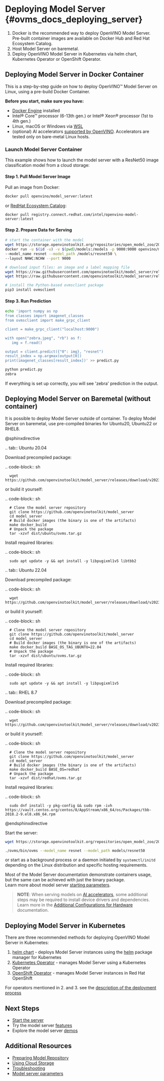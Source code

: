 # Deploying Model Server {#ovms_docs_deploying_server}

1. Docker is the recommended way to deploy OpenVINO Model Server. Pre-built container images are available on Docker Hub and Red Hat Ecosystem Catalog. 
2. Host Model Server on baremetal.
3. Deploy OpenVINO Model Server in Kubernetes via helm chart, Kubernetes Operator or OpenShift Operator.

## Deploying Model Server in Docker Container 

This is a step-by-step guide on how to deploy OpenVINO&trade; Model Server on Linux, using a pre-build Docker Container. 

**Before you start, make sure you have:**

- [Docker Engine](https://docs.docker.com/engine/) installed 
- Intel® Core™ processor (6-13th gen.) or Intel® Xeon® processor (1st to 4th gen.)
- Linux, macOS or Windows via [WSL](https://docs.microsoft.com/en-us/windows/wsl/) 
- (optional) AI accelerators [supported by OpenVINO](https://docs.openvino.ai/2023.0/openvino_docs_OV_UG_Working_with_devices.html). Accelerators are tested only on bare-metal Linux hosts.

### Launch Model Server Container 

This example shows how to launch the model server with a ResNet50 image classification model from a cloud storage:

#### Step 1. Pull Model Server Image

Pull an image from Docker: 

```bash
docker pull openvino/model_server:latest
```

or [RedHat Ecosystem Catalog](https://catalog.redhat.com/software/containers/intel/openvino-model-server/607833052937385fc98515de):

```
docker pull registry.connect.redhat.com/intel/openvino-model-server:latest
```

#### Step 2. Prepare Data for Serving

```bash
# start the container with the model
wget https://storage.openvinotoolkit.org/repositories/open_model_zoo/2022.1/models_bin/2/resnet50-binary-0001/FP32-INT1/resnet50-binary-0001.{xml,bin} -P models/resnet50/1
docker run -u $(id -u) -v $(pwd)/models:/models -p 9000:9000 openvino/model_server:latest \ 
--model_name resnet --model_path /models/resnet50 \ 
--layout NHWC:NCHW --port 9000 

# download input files: an image and a label mapping file
wget https://raw.githubusercontent.com/openvinotoolkit/model_server/releases/2022/1/demos/common/static/images/zebra.jpeg
wget https://raw.githubusercontent.com/openvinotoolkit/model_server/releases/2022/1/demos/common/python/classes.py

# install the Python-based ovmsclient package
pip3 install ovmsclient
```

#### Step 3. Run Prediction


```bash
echo 'import numpy as np
from classes import imagenet_classes
from ovmsclient import make_grpc_client

client = make_grpc_client("localhost:9000")

with open("zebra.jpeg", "rb") as f:
   img = f.read()

output = client.predict({"0": img}, "resnet")
result_index = np.argmax(output[0])
print(imagenet_classes[result_index])' >> predict.py

python predict.py
zebra
```
If everything is set up correctly, you will see 'zebra' prediction in the output.

## Deploying Model Server on Baremetal (without container)
It is possible to deploy Model Server outside of container.
To deploy Model Server on baremetal, use pre-compiled binaries for Ubuntu20, Ubuntu22 or RHEL8.

@sphinxdirective

.. tab:: Ubuntu 20.04  

   Download precompiled package:
   
   .. code-block:: sh

      wget https://github.com/openvinotoolkit/model_server/releases/download/v2023.0/ovms_ubuntu20.tar.gz
   
   or build it yourself:
   
   .. code-block:: sh

      # Clone the model server repository
      git clone https://github.com/openvinotoolkit/model_server
      cd model_server
      # Build docker images (the binary is one of the artifacts)
      make docker_build
      # Unpack the package
      tar -xzvf dist/ubuntu/ovms.tar.gz

   Install required libraries:

   .. code-block:: sh

      sudo apt update -y && apt install -y libpugixml1v5 libtbb2

.. tab:: Ubuntu 22.04  

   Download precompiled package:
   
   .. code-block:: sh

      wget https://github.com/openvinotoolkit/model_server/releases/download/v2023.0/ovms_ubuntu22.tar.gz
   
   or build it yourself:
   
   .. code-block:: sh

      # Clone the model server repository
      git clone https://github.com/openvinotoolkit/model_server
      cd model_server
      # Build docker images (the binary is one of the artifacts)
      make docker_build BASE_OS_TAG_UBUNTU=22.04
      # Unpack the package
      tar -xzvf dist/ubuntu/ovms.tar.gz

   Install required libraries:

   .. code-block:: sh

      sudo apt update -y && apt install -y libpugixml1v5

.. tab:: RHEL 8.7 

   Download precompiled package:
   
   .. code-block:: sh

      wget https://github.com/openvinotoolkit/model_server/releases/download/v2023.0/ovms_redhat.tar.gz
   
   or build it yourself:

   .. code-block:: sh  

      # Clone the model server repository
      git clone https://github.com/openvinotoolkit/model_server
      cd model_server
      # Build docker images (the binary is one of the artifacts)
      make docker_build BASE_OS=redhat
      # Unpack the package
      tar -xzvf dist/redhat/ovms.tar.gz

   Install required libraries:

   .. code-block:: sh

      sudo dnf install -y pkg-config && sudo rpm -ivh https://vault.centos.org/centos/8/AppStream/x86_64/os/Packages/tbb-2018.2-9.el8.x86_64.rpm

@endsphinxdirective

Start the server:

```bash
wget https://storage.openvinotoolkit.org/repositories/open_model_zoo/2022.1/models_bin/2/resnet50-binary-0001/FP32-INT1/resnet50-binary-0001.{xml,bin} -P models/resnet50/1

./ovms/bin/ovms --model_name resnet --model_path models/resnet50
```

or start as a background process or a daemon initiated by ```systemctl/initd``` depending on the Linux distribution and specific hosting requirements.

Most of the Model Server documentation demonstrate containers usage, but the same can be achieved with just the binary package.  
Learn more about model server [starting parameters](parameters.md).

> **NOTE**:
> When serving models on [AI accelerators](accelerators.md), some additional steps may be required to install device drivers and dependencies. 
> Learn more in the [Additional Configurations for Hardware](https://docs.openvino.ai/2023.0/openvino_docs_install_guides_configurations_header.html) documentation.


## Deploying Model Server in Kubernetes 

There are three recommended methods for deploying OpenVINO Model Server in Kubernetes:
1. [helm chart](https://github.com/openvinotoolkit/operator/tree/main/helm-charts/ovms) - deploys Model Server instances using the [helm](https://helm.sh) package manager for Kubernetes
2. [Kubernetes Operator](https://operatorhub.io/operator/ovms-operator) - manages Model Server using a Kubernetes Operator
3. [OpenShift Operator](https://github.com/openvinotoolkit/operator/blob/main/docs/operator_installation.md#openshift) - manages Model Server instances in Red Hat OpenShift

For operators mentioned in 2. and 3. see the [description of the deployment process](https://github.com/openvinotoolkit/operator/blob/main/docs/modelserver.md)

## Next Steps

- [Start the server](starting_server.md) 
- Try the model server [features](features.md)
- Explore the model server [demos](../demos/README.md)

## Additional Resources

- [Preparing Model Repository](models_repository.md)
- [Using Cloud Storage](using_cloud_storage.md)
- [Troubleshooting](troubleshooting.md)
- [Model server parameters](parameters.md)

